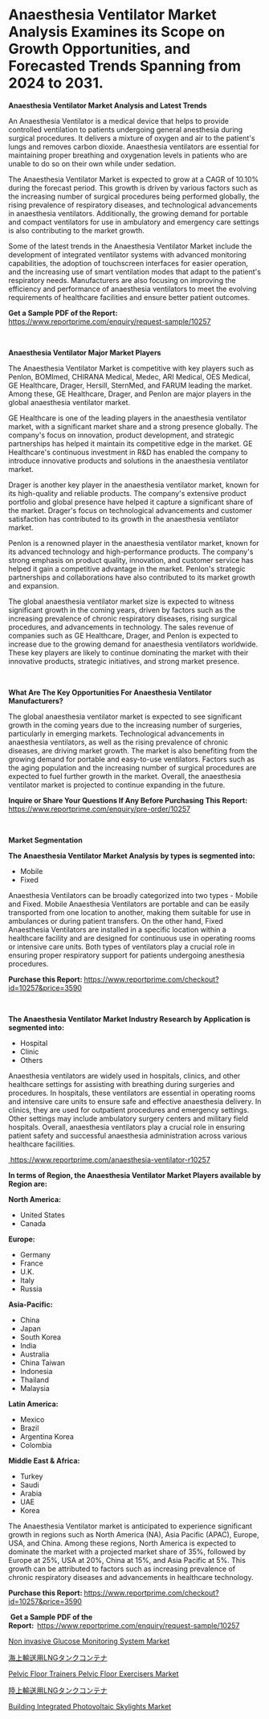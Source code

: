 <p><h1>Anaesthesia Ventilator Market Analysis Examines its Scope on Growth Opportunities, and Forecasted Trends Spanning from 2024 to 2031.</h1></p><p><strong>Anaesthesia Ventilator Market Analysis and Latest Trends</strong></p>
<p><p>An Anaesthesia Ventilator is a medical device that helps to provide controlled ventilation to patients undergoing general anesthesia during surgical procedures. It delivers a mixture of oxygen and air to the patient's lungs and removes carbon dioxide. Anaesthesia ventilators are essential for maintaining proper breathing and oxygenation levels in patients who are unable to do so on their own while under sedation.</p><p>The Anaesthesia Ventilator Market is expected to grow at a CAGR of 10.10% during the forecast period. This growth is driven by various factors such as the increasing number of surgical procedures being performed globally, the rising prevalence of respiratory diseases, and technological advancements in anaesthesia ventilators. Additionally, the growing demand for portable and compact ventilators for use in ambulatory and emergency care settings is also contributing to the market growth.</p><p>Some of the latest trends in the Anaesthesia Ventilator Market include the development of integrated ventilator systems with advanced monitoring capabilities, the adoption of touchscreen interfaces for easier operation, and the increasing use of smart ventilation modes that adapt to the patient's respiratory needs. Manufacturers are also focusing on improving the efficiency and performance of anaesthesia ventilators to meet the evolving requirements of healthcare facilities and ensure better patient outcomes.</p></p>
<p><strong>Get a Sample PDF of the Report:&nbsp;</strong> <a href="https://www.reportprime.com/enquiry/request-sample/10257">https://www.reportprime.com/enquiry/request-sample/10257</a></p>
<p>&nbsp;</p>
<p><strong>Anaesthesia Ventilator Major Market Players</strong></p>
<p><p>The Anaesthesia Ventilator Market is competitive with key players such as Penlon, BOMImed, CHIRANA Medical, Medec, ARI Medical, OES Medical, GE Healthcare, Drager, Hersill, SternMed, and FARUM leading the market. Among these, GE Healthcare, Drager, and Penlon are major players in the global anaesthesia ventilator market.</p><p>GE Healthcare is one of the leading players in the anaesthesia ventilator market, with a significant market share and a strong presence globally. The company's focus on innovation, product development, and strategic partnerships has helped it maintain its competitive edge in the market. GE Healthcare's continuous investment in R&D has enabled the company to introduce innovative products and solutions in the anaesthesia ventilator market.</p><p>Drager is another key player in the anaesthesia ventilator market, known for its high-quality and reliable products. The company's extensive product portfolio and global presence have helped it capture a significant share of the market. Drager's focus on technological advancements and customer satisfaction has contributed to its growth in the anaesthesia ventilator market.</p><p>Penlon is a renowned player in the anaesthesia ventilator market, known for its advanced technology and high-performance products. The company's strong emphasis on product quality, innovation, and customer service has helped it gain a competitive advantage in the market. Penlon's strategic partnerships and collaborations have also contributed to its market growth and expansion.</p><p>The global anaesthesia ventilator market size is expected to witness significant growth in the coming years, driven by factors such as the increasing prevalence of chronic respiratory diseases, rising surgical procedures, and advancements in technology. The sales revenue of companies such as GE Healthcare, Drager, and Penlon is expected to increase due to the growing demand for anaesthesia ventilators worldwide. These key players are likely to continue dominating the market with their innovative products, strategic initiatives, and strong market presence.</p></p>
<p>&nbsp;</p>
<p><strong>What Are The Key Opportunities For Anaesthesia Ventilator Manufacturers?</strong></p>
<p><p>The global anaesthesia ventilator market is expected to see significant growth in the coming years due to the increasing number of surgeries, particularly in emerging markets. Technological advancements in anaesthesia ventilators, as well as the rising prevalence of chronic diseases, are driving market growth. The market is also benefiting from the growing demand for portable and easy-to-use ventilators. Factors such as the aging population and the increasing number of surgical procedures are expected to fuel further growth in the market. Overall, the anaesthesia ventilator market is projected to continue expanding in the future.</p></p>
<p><strong>Inquire or Share Your Questions If Any Before Purchasing This Report:</strong> <a href="https://www.reportprime.com/enquiry/pre-order/10257">https://www.reportprime.com/enquiry/pre-order/10257</a></p>
<p>&nbsp;</p>
<p><strong>Market Segmentation</strong></p>
<p><strong>The Anaesthesia Ventilator Market Analysis by types is segmented into:</strong></p>
<p><ul><li>Mobile</li><li>Fixed</li></ul></p>
<p><p>Anaesthesia Ventilators can be broadly categorized into two types - Mobile and Fixed. Mobile Anaesthesia Ventilators are portable and can be easily transported from one location to another, making them suitable for use in ambulances or during patient transfers. On the other hand, Fixed Anaesthesia Ventilators are installed in a specific location within a healthcare facility and are designed for continuous use in operating rooms or intensive care units. Both types of ventilators play a crucial role in ensuring proper respiratory support for patients undergoing anesthesia procedures.</p></p>
<p><strong>Purchase this Report:&nbsp;</strong><a href="https://www.reportprime.com/checkout?id=10257&price=3590">https://www.reportprime.com/checkout?id=10257&price=3590</a></p>
<p>&nbsp;</p>
<p><strong>The Anaesthesia Ventilator Market Industry Research by Application is segmented into:</strong></p>
<p><ul><li>Hospital</li><li>Clinic</li><li>Others</li></ul></p>
<p><p>Anaesthesia ventilators are widely used in hospitals, clinics, and other healthcare settings for assisting with breathing during surgeries and procedures. In hospitals, these ventilators are essential in operating rooms and intensive care units to ensure safe and effective anaesthesia delivery. In clinics, they are used for outpatient procedures and emergency settings. Other settings may include ambulatory surgery centers and military field hospitals. Overall, anaesthesia ventilators play a crucial role in ensuring patient safety and successful anaesthesia administration across various healthcare facilities.</p></p>
<p><a href="https://www.reportprime.com/anaesthesia-ventilator-r10257">&nbsp;https://www.reportprime.com/anaesthesia-ventilator-r10257</a></p>
<p><strong>In terms of Region, the Anaesthesia Ventilator Market Players available by Region are:</strong></p>
<p>
    <p> <strong> North America: </strong>
        <ul>
            <li>United States</li>
            <li>Canada</li>
        </ul>
        </p> 
    <p> <strong> Europe: </strong>
        <ul>
            <li>Germany</li>
            <li>France</li>
            <li>U.K.</li>
            <li>Italy</li>
            <li>Russia</li>
        </ul>
        </p> 
    <p> <strong> Asia-Pacific: </strong>
        <ul>
            <li>China</li>
            <li>Japan</li>
            <li>South Korea</li>
            <li>India</li>
            <li>Australia</li>
            <li>China Taiwan</li>
            <li>Indonesia</li>
            <li>Thailand</li>
            <li>Malaysia</li>
        </ul>
        </p> 
    <p> <strong> Latin America: </strong>
        <ul>
            <li>Mexico</li>
            <li>Brazil</li>
            <li>Argentina Korea</li>
            <li>Colombia</li>
        </ul>
        </p> 
    <p> <strong> Middle East & Africa: </strong>
        <ul>
            <li>Turkey</li>
            <li>Saudi</li>
            <li>Arabia</li>
            <li>UAE</li>
            <li>Korea</li>
        </ul>
    </p>
    </p>
<p><p>The Anaesthesia Ventilator market is anticipated to experience significant growth in regions such as North America (NA), Asia Pacific (APAC), Europe, USA, and China. Among these regions, North America is expected to dominate the market with a projected market share of 35%, followed by Europe at 25%, USA at 20%, China at 15%, and Asia Pacific at 5%. This growth can be attributed to factors such as increasing prevalence of chronic respiratory diseases and advancements in healthcare technology.</p></p>
<p><strong>Purchase this Report: </strong><a href="https://www.reportprime.com/checkout?id=10257&price=3590">https://www.reportprime.com/checkout?id=10257&price=3590</a></p>
<p>&nbsp;<strong>Get a Sample PDF of the Report:&nbsp;&nbsp;</strong><a href="https://www.reportprime.com/enquiry/request-sample/10257">https://www.reportprime.com/enquiry/request-sample/10257</a></p>
<p><strong></strong></p>
<p><p><a href="https://github.com/santosh758595/Market-Research-Report-List-6/blob/main/non-invasive-glucose-monitoring-system-market.md">Non invasive Glucose Monitoring System Market</a></p><p><a href="https://github.com/tubbs463/Market-Research-Report-List-3/blob/main/552778686014.md">海上輸送用LNGタンクコンテナ</a></p><p><a href="https://github.com/elizabethdagraca/Market-Research-Report-List-4/blob/main/pelvic-floor-trainers-pelvic-floor-exercisers-market.md">Pelvic Floor Trainers Pelvic Floor Exercisers Market</a></p><p><a href="https://github.com/LeoraEber/Market-Research-Report-List-2/blob/main/204846686015.md">陸上輸送用LNGタンクコンテナ</a></p><p><a href="https://www.linkedin.com/pulse/global-building-integrated-photovoltaic-skylights-market-focus-tjc3f?trackingId=D6X53UUZTqCZ5zDfCrHENQ%3D%3D">Building Integrated Photovoltaic Skylights Market</a></p></p>